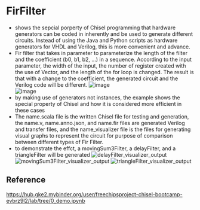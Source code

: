# FirFilter
- shows the sepcial porperty of Chisel programming that hardware generators can be coded in inherently and be used to generate different circuits. Instead of using the Java and Python scripts as hardware generators for VHDL and Verilog, this is more convenient and advance.
- Fir filter that takes in parameter to parameterize the length of the filter and the coefficient (b0, b1, b2, ...) in a sequence. According to the input parameter, the width of the input, the number of register created with the use of Vector, and the length of the for loop is changed. The result is that with a change to the coefficient, the generated circuit and the Verilog code will be different.
![image](https://user-images.githubusercontent.com/60077499/138822105-a98007d0-ac9f-446a-b513-5b4445ea10a0.png)  
![image](https://user-images.githubusercontent.com/60077499/138822154-3673baf9-7921-4bb7-a9ef-afd5ccafc8be.png)  
- by making use of generators not instances, the example shows the special property of Chisel and how it is considered more efficient in these cases
- The name.scala file is the written Chisel file for testing and generation, the name.v, name.anno.json, and name.fir files are generated Verilog and transfer files, and the name_visualizer file is the files for generating visual graphs to represent the circuit for purpose of comparison between different types of Fir Filter.
- to demonstrate the effct, a movingSum3Filter, a delayFilter, and a triangleFilter will be generated
![delayFilter_visualizer_output](https://user-images.githubusercontent.com/60077499/139802503-39cdadd9-aa37-4a4d-b709-ef8bdd8803c3.jpg)
![movingSum3Filter_visualizer_output](https://user-images.githubusercontent.com/60077499/139802517-40980a8f-707a-4b9e-9458-c8d6850f811b.jpg)
![triangleFilter_visualizer_output](https://user-images.githubusercontent.com/60077499/139802533-9bbad323-fa15-4be7-850b-1a884c20257e.jpg)
## Reference
https://hub.gke2.mybinder.org/user/freechipsproject-chisel-bootcamp-evbrz9l2/lab/tree/0_demo.ipynb
